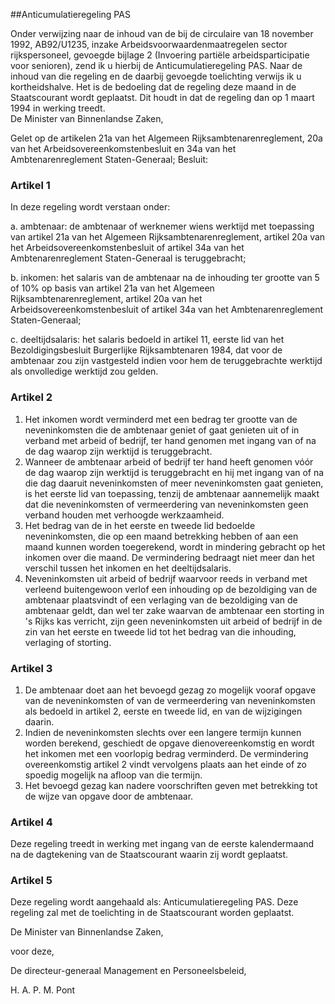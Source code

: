 <meta http-equiv='Content-Type' content='text/html; charset=utf-8' />

##Anticumulatieregeling PAS

Onder verwijzing naar de inhoud van de bij de circulaire van 18 november 1992, AB92/U1235, inzake Arbeidsvoorwaardenmaatregelen sector rijkspersoneel, gevoegde bijlage 2 (Invoering partiële arbeidsparticipatie voor senioren), zend ik u hierbij de Anticumulatieregeling PAS. Naar de inhoud van die regeling en de daarbij gevoegde toelichting verwijs ik u kortheidshalve. Het is de bedoeling dat de regeling deze maand in de Staatscourant wordt geplaatst. Dit houdt in dat de regeling dan op 1 maart 1994 in werking treedt.  
De Minister van Binnenlandse Zaken,

Gelet op de artikelen 21a van het Algemeen Rijksambtenarenreglement, 20a van het Arbeidsovereenkomstenbesluit en 34a van het Ambtenarenreglement Staten-Generaal;
Besluit:    

### Artikel  1  

In deze regeling wordt verstaan onder: 

a. ambtenaar: de ambtenaar of werknemer wiens werktijd met toepassing van artikel 21a van het Algemeen Rijksambtenarenreglement, artikel 20a van het Arbeidsovereenkomstenbesluit of artikel 34a van het Ambtenarenreglement Staten-Generaal is teruggebracht;  

b. inkomen: het salaris van de ambtenaar na de inhouding ter grootte van 5 of 10% op basis van artikel 21a van het Algemeen Rijksambtenarenreglement, artikel 20a van het Arbeidsovereenkomstenbesluit of artikel 34a van het Ambtenarenreglement Staten-Generaal;  

c. deeltijdsalaris: het salaris bedoeld in artikel 11, eerste lid van het Bezoldigingsbesluit Burgerlijke Rijksambtenaren 1984, dat voor de ambtenaar zou zijn vastgesteld indien voor hem de teruggebrachte werktijd als onvolledige werktijd zou gelden.   

### Artikel  2  

1.  Het inkomen wordt verminderd met een bedrag ter grootte van de neveninkomsten die de ambtenaar geniet of gaat genieten uit of in verband met arbeid of bedrijf, ter hand genomen met ingang van of na de dag waarop zijn werktijd is teruggebracht.   
2.  Wanneer de ambtenaar arbeid of bedrijf ter hand heeft genomen vóór de dag waarop zijn werktijd is teruggebracht en hij met ingang van of na die dag daaruit neveninkomsten of meer neveninkomsten gaat genieten, is het eerste lid van toepassing, tenzij de ambtenaar aannemelijk maakt dat die neveninkomsten of vermeerdering van neveninkomsten geen verband houden met verhoogde werkzaamheid.   
3.  Het bedrag van de in het eerste en tweede lid bedoelde neveninkomsten, die op een maand betrekking hebben of aan een maand kunnen worden toegerekend, wordt in mindering gebracht op het inkomen over die maand. De vermindering bedraagt niet meer dan het verschil tussen het inkomen en het deeltijdsalaris.   
4.  Neveninkomsten uit arbeid of bedrijf waarvoor reeds in verband met verleend buitengewoon verlof een inhouding op de bezoldiging van de ambtenaar plaatsvindt of een verlaging van de bezoldiging van de ambtenaar geldt, dan wel ter zake waarvan de ambtenaar een storting in 's Rijks kas verricht, zijn geen neveninkomsten uit arbeid of bedrijf in de zin van het eerste en tweede lid tot het bedrag van die inhouding, verlaging of storting.  

### Artikel  3  

1.  De ambtenaar doet aan het bevoegd gezag zo mogelijk vooraf opgave van de neveninkomsten of van de vermeerdering van neveninkomsten als bedoeld in artikel 2, eerste en tweede lid, en van de wijzigingen daarin.   
2.  Indien de neveninkomsten slechts over een langere termijn kunnen worden berekend, geschiedt de opgave dienovereenkomstig en wordt het inkomen met een voorlopig bedrag verminderd. De vermindering overeenkomstig artikel 2 vindt vervolgens plaats aan het einde of zo spoedig mogelijk na afloop van die termijn.   
3.  Het bevoegd gezag kan nadere voorschriften geven met betrekking tot de wijze van opgave door de ambtenaar.  

### Artikel  4  

Deze regeling treedt in werking met ingang van de eerste kalendermaand na de dagtekening van de Staatscourant waarin zij wordt geplaatst. 

### Artikel  5  

Deze regeling wordt aangehaald als: Anticumulatieregeling PAS. 
Deze regeling zal met de toelichting in de Staatscourant worden geplaatst.   

De 
Minister van Binnenlandse Zaken, 

voor deze, 

De 
directeur-generaal Management en Personeelsbeleid, 

H. A. P. M. Pont     
